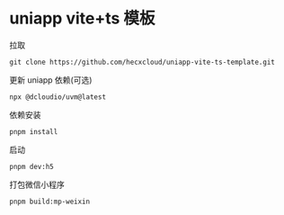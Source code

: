 # uniapp vite+ts 模板

拉取

```shell
git clone https://github.com/hecxcloud/uniapp-vite-ts-template.git
```

更新 uniapp 依赖(可选)

```shell
npx @dcloudio/uvm@latest
```

依赖安装

```shell
pnpm install
```

启动

```shell
pnpm dev:h5
```

打包微信小程序

```shell
pnpm build:mp-weixin
```
